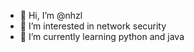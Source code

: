 - 👋 Hi, I’m @nhzl
- 👀 I’m interested in network security
- 🌱 I’m currently learning python and java

<!---
nhzl/nhzl is a ✨ special ✨ repository because its `README.md` (this file) appears on your GitHub profile.
You can click the Preview link to take a look at your changes.
--->
